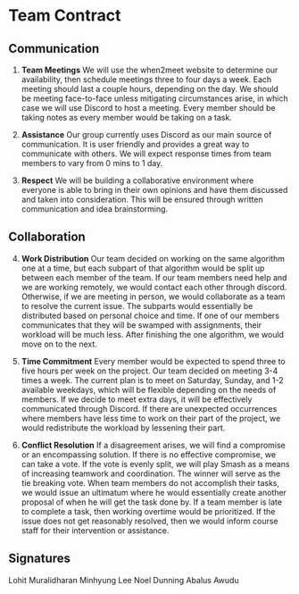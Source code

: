 # Team Contract

## Communication

1. **Team Meetings** 
	We will use the when2meet website to determine our availability, then schedule meetings three to four days a week. Each meeting should last a couple hours, depending on the day. We should be meeting face-to-face unless mitigating circumstances arise, in which case we will use Discord to host a meeting. Every member should be taking notes as every member would be taking on a task.

2. **Assistance** 
	Our group currently uses Discord as our main source of communication. It is user friendly and provides a great way to communicate with others.  We will expect response times from team members to vary from 0 mins to 1 day.

3. **Respect** 
	We will be building a collaborative environment where everyone is able to bring in their own opinions and have them discussed and taken into consideration. This will be ensured through written communication and idea brainstorming. 

## Collaboration

4. **Work Distribution** 
	Our team decided on working on the same algorithm one at a time, but each subpart of that algorithm would be split up between each member of the team. If our team members need help and we are working remotely, we would contact each other through discord. Otherwise, if we are meeting in person, we would collaborate as a team to resolve the current issue. The subparts would essentially be distributed based on personal choice and time. If one of our members communicates that they will be swamped with assignments, their workload will be much less. After finishing the one algorithm, we would move on to the next.

5. **Time Commitment** 
	Every member would be expected to spend three to five hours per week on the project. Our team decided on meeting 3-4 times a week. The current plan is to meet on Saturday, Sunday, and 1-2 available weekdays, which will be flexible depending on the needs of members. If we decide to meet extra days, it will be effectively communicated through Discord. If there are unexpected occurrences where members have less time to work on their part of the project, we would redistribute the workload by lessening their part.

6. **Conflict Resolution** 
	If a disagreement arises, we will find a compromise or an encompassing solution. If there is no effective compromise, we can take a vote. If the vote is evenly split, we will play Smash as a means of increasing teamwork and coordination. The winner will serve as the tie breaking vote. When team members do not accomplish their tasks, we would issue an ultimatum where he would essentially create another proposal of when he will get the task done by. If a team member is late to complete a task, then working overtime would be prioritized. If the issue does not get reasonably resolved, then we would inform course staff for their intervention or assistance. 

 ## Signatures
Lohit Muralidharan
Minhyung Lee
Noel Dunning
Abalus Awudu